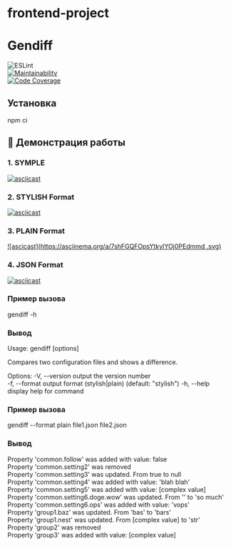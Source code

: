 # frontend-project

# Gendiff
![ESLint](https://qlty.sh/gh/Marinaweb86/projects/frontend-project/workflows/nodejs.yml/badge.svg)  
[![Maintainability](https://qlty.sh/badges/291e0b7f-a3f4-42ca-a436-8fb27a13b773/maintainability.svg)](https://qlty.sh/gh/Marinaweb86/projects/frontend-project)   
[![Code Coverage](https://qlty.sh/badges/291e0b7f-a3f4-42ca-a436-8fb27a13b773/test_coverage.svg)](https://qlty.sh/gh/Marinaweb86/projects/frontend-project)    

## Установка
npm ci  


## 🎥 Демонстрация работы

### 1. SYMPLE 
[![asciicast](https://asciinema.org/a/FxvoBKs6H0olTN9Xr4GN54Pta)](https://asciinema.org/a/FxvoBKs6H0olTN9Xr4GN54Pta)

### 2. STYLISH Format
 [![asciicast](https://asciinema.org/a/PTEkmL9zWvyBB6QUXPAzr1ciZ)](https://asciinema.org/a/PTEkmL9zWvyBB6QUXPAzr1ciZ)

### 3. PLAIN Format
 [![ascicast](https://asciinema.org/a/7shFGQFOpsYtkyIYOj0PEdmmd
.svg)](https://asciinema.org/a/7shFGQFOpsYtkyIYOj0PEdmmd
)

### 4. JSON Format
[![asciicast](https://asciinema.org/a/k2vvJt9zwN0QCGC8GOlmBZcAi)](https://asciinema.org/a/k2vvJt9zwN0QCGC8GOlmBZcAi)

### Пример вызова
gendiff -h

### Вывод 
Usage: gendiff [options] <filepath1> <filepath2>  

Compares two configuration files and shows a difference.  

Options:
  -V, --version        output the version number  
  -f, --format <type>  output format (stylish|plain) (default:   "stylish")
  -h, --help           display help for command  


### Пример вызова
gendiff --format plain file1.json file2.json

### Вывод 
Property 'common.follow' was added with value: false  
Property 'common.setting2' was removed  
Property 'common.setting3' was updated. From true to null  
Property 'common.setting4' was added with value: 'blah blah'  
Property 'common.setting5' was added with value: [complex value]  
Property 'common.setting6.doge.wow' was updated. From '' to 'so much'  
Property 'common.setting6.ops' was added with value: 'vops'  
Property 'group1.baz' was updated. From 'bas' to 'bars'  
Property 'group1.nest' was updated. From [complex value] to 'str'  
Property 'group2' was removed  
Property 'group3' was added with value: [complex value]  
